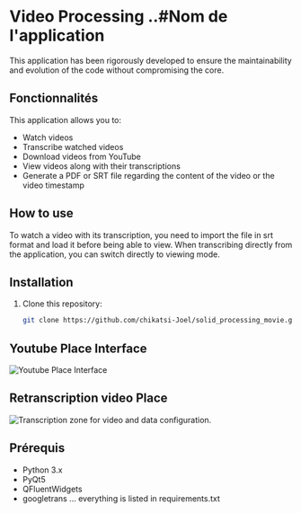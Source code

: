 # Video Processing ..#Nom de l'application

This application has been rigorously developed to ensure the maintainability and evolution of the code without compromising the core.


## Fonctionnalités

This application allows you to:

- Watch videos
- Transcribe watched videos
- Download videos from YouTube
- View videos along with their transcriptions
- Generate a PDF or SRT file regarding the content of the video or the video timestamp

## How to use
To watch a video with its transcription, you need to import the file in srt format and load it before being able to view. When transcribing directly from the application, you can switch directly to viewing mode.

## Installation

1. Clone this repository:
   ```bash
   git clone https://github.com/chikatsi-Joel/solid_processing_movie.git


## Youtube Place Interface
![Youtube Place Interface](ui/Images/cap1.png)
## Retranscription video Place
![Transcription zone for video and data configuration.](ui/Images/cap2.png)
## Prérequis
- Python 3.x
- PyQt5
- QFluentWidgets
- googletrans
...
everything is listed in
requirements.txt


